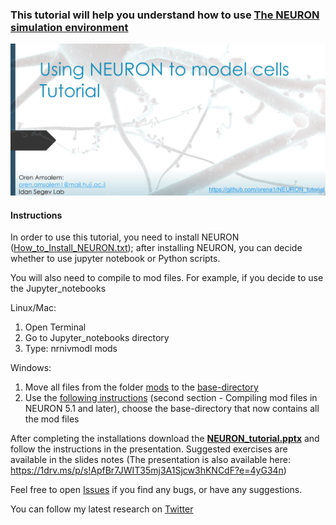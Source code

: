 ### This tutorial will help you understand how to use [The NEURON simulation environment](https://neuron.yale.edu/neuron/) 

[![Main](main.JPG)](https://github.com/orena1/NEURON_tutorial/raw/master/NEURON_tutorial.pptx "main")


#### Instructions

In order to use this tutorial, you need to install NEURON ([How_to_Install_NEURON.txt](https://github.com/orena1/NEURON_tutorial/blob/master/How_to_Install_NEURON.txt)); after installing NEURON, you can decide whether to use jupyter notebook or Python scripts.

You will also need to compile to mod files. 
For example, if you decide to use the Jupyter_notebooks

Linux/Mac:
1. Open Terminal
2. Go to Jupyter_notebooks directory
3. Type: nrnivmodl mods

Windows:
1. Move all files from the folder [mods](https://github.com/orena1/NEURON_tutorial/tree/master/Jupyter_notebooks/mods) to the [base-directory](https://github.com/orena1/NEURON_tutorial/tree/master/Jupyter_notebooks)
2. Use the [following instructions](https://neuron.yale.edu/neuron/static/docs/nmodl/mswin.html) (second section - Compiling mod files in NEURON 5.1 and later), choose the base-directory that now contains all the mod files

After completing the installations download the **[NEURON_tutorial.pptx](https://github.com/orena1/NEURON_tutorial/raw/master/NEURON_tutorial.pptx)** and follow the instructions in the presentation. Suggested exercises are available in the slides notes (The presentation is also available here: https://1drv.ms/p/s!ApfBr7JWIT35mj3A1Sjcw3hKNCdF?e=4yG34n)
 
 
 Feel free to open [Issues](https://github.com/orena1/NEURON_tutorial/issues) if you find any bugs, or have any suggestions.
 
 You can follow my latest research on [Twitter](https://twitter.com/Oren_Amsalem)

